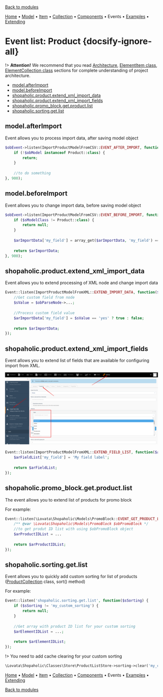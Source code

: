 [Back to modules](modules/home.md)

[Home](modules/product/home.md)
• [Model](modules/product/model/model.md)
• [Item](modules/product/item/item.md)
• [Collection](modules/product/collection/collection.md)
• [Components](modules/product/component/component.md)
• Events
• [Examples](modules/product/examples/examples.md)
• [Extending](modules/product/extending/extending.md)

# Event list: Product {docsify-ignore-all}

!> **Attention!**  We recommend that you read [Architecture](architecture/architecture), [ElementItem class](architecture/item-class/item-class.md),
[ElementCollection class](architecture/collection-class/collection-class.md) sections for complete understanding of  project architecture.

* [model.afterImport](#modelafterimport)
* [model.beforeImport](#modelbeforeimport)
* [shopaholic.product.extend_xml_import_data](#shopaholicproductextend_xml_import_data)
* [shopaholic.product.extend_xml_import_fields](#shopaholicproductextend_xml_import_fields)
* [shopaholic.promo_block.get.product.list](#shopaholicpromo_blockgetproductlist)
* [shopaholic.sorting.get.list](#shopaholicsortinggetlist)

## model.afterImport

Event allows you to process import data, after saving model object

```php
$obEvent->listen(ImportProductModelFromCSV::EVENT_AFTER_IMPORT, function ($obModel, $arImportData) {
    if (!$obModel instanceof Product::class) {
        return;
    }

    //to do something 
}, 900);
```

## model.beforeImport

Event allows you to change import data, before saving model object

```php
$obEvent->listen(ImportProductModelFromCSV::EVENT_BEFORE_IMPORT, function ($sModelClass, $arImportData) {
    if ($sModelClass != Product::class) {
        return null;
    }

    $arImportData['my_field'] = array_get($arImportData, 'my_field') == 'yes' ? true : false;

    return $arImportData;
}, 900);
```

## shopaholic.product.extend_xml_import_data

Event allows you to extend processing of XML node and change import data

```php
Event::listen(ImportProductModelFromXML::EXTEND_IMPORT_DATA, function($arImportData, $obParseNode) {
    //Get custom field from node
    $sValue = $obParseNode->...;

    //Process custom field value
    $arImportData['my_field'] = $sValue == 'yes' ? true : false;
    
    return $arImportData;
});
```

## shopaholic.product.extend_xml_import_fields

Event allows you to extend list of fields that are available for configuring import from XML.

![](./../../../assets/images/backend-product-4.png) 

```php
Event::listen(ImportProductModelFromXML::EXTEND_FIELD_LIST, function($arFieldList) {
    $arFieldList['my_field'] = 'My field label';
    
    return $arFieldList;
});
```


## **shopaholic.promo_block.get.product.list**

The event allows you to extend list of products for promo block

For example:
```php
Event::listen(\Lovata\Shopaholic\Models\PromoBlock::EVENT_GET_PRODUCT_LIST, function($obPromoBlock) {
    /** @var \Lovata\Shopaholic\Models\PromoBlock $obPromoBlock */
    //to get produt ID list with using $obPromoBlock object
    $arProductIDList = ...
    
    return $arProductIDList;
});
```

## **shopaholic.sorting.get.list**

Event allows you to quickly add custom sorting for list of products ([ProductCollection](modules/product/collection/collection.md) class, sort() method)

For example:
```php
Event::listen('shopaholic.sorting.get.list', function($sSorting) {
    if ($sSorting != 'my_custom_sorting') {
        return null;
    }
    
    //Get array with product ID list for your custom sorting
    $arElementIDList = ...;
    
    return $arElementIDList;
});
```

!> You need to add cache clearing for your custom sorting

```php
\Lovata\Shopaholic\Classes\Store\ProductListStore->sorting->clear('my_custom_sorting');
```

[Home](modules/product/home.md)
• [Model](modules/product/model/model.md)
• [Item](modules/product/item/item.md)
• [Collection](modules/product/collection/collection.md)
• [Components](modules/product/component/component.md)
• Events
• [Examples](modules/product/examples/examples.md)
• [Extending](modules/product/extending/extending.md)

[Back to modules](modules/home.md)
